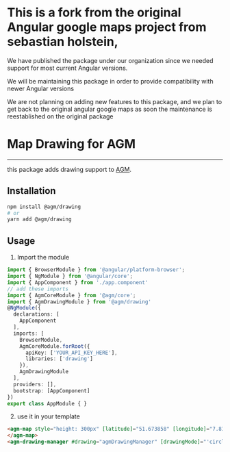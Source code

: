 # This is a fork from the original Angular google maps project from sebastian holstein,

We have published the package under our organization since we needed support for most current Angular versions.

We will be maintaining this package in order to provide compatibility with newer Angular versions

We are not planning on adding new features to this package, and we plan to get back to the original angular google maps as soon the maintenance is reestablished on the original package


# Map Drawing for AGM

-----

this package adds drawing support to [AGM][agm].

## Installation

```sh
npm install @agm/drawing
# or
yarn add @agm/drawing
```

## Usage

1. Import the module

```typescript
import { BrowserModule } from '@angular/platform-browser';
import { NgModule } from '@angular/core';
import { AppComponent } from './app.component'
// add these imports
import { AgmCoreModule } from '@agm/core';
import { AgmDrawingModule } from '@agm/drawing'
@NgModule({
  declarations: [
    AppComponent
  ],
  imports: [
    BrowserModule,
    AgmCoreModule.forRoot({
      apiKey: ['YOUR_API_KEY_HERE'],
      libraries: ['drawing']
    }),
    AgmDrawingModule
  ],
  providers: [],
  bootstrap: [AppComponent]
})
export class AppModule { }
```
2. use it in your template

```html
<agm-map style="height: 300px" [latitude]="51.673858" [longitude]="7.815982" [agmDrawingManager]="drawing">
</agm-map>
<agm-drawing-manager #drawing="agmDrawingManager" [drawingMode]="'circle'" [circleOptions]="{fillColor:'red', radius: 150}"></agm-drawing-manager>
```


[drawing-manager]: https://developers.google.com/maps/documentation/javascript/reference/#drawing
[agm]: https://angular-maps.com/
